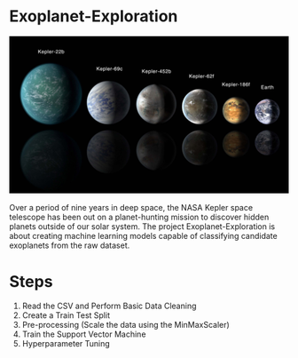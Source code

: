 # Exoplanet-Exploration

<p align="center">
  <img src="Image/exoplanets.jpg">
</p>

Over a period of nine years in deep space, the NASA Kepler space telescope has been out on a planet-hunting mission to discover hidden planets outside of our solar system.
The project Exoplanet-Exploration is about creating machine learning models capable of classifying candidate exoplanets from the raw dataset.

# Steps

1) Read the CSV and Perform Basic Data Cleaning
2) Create a Train Test Split
3) Pre-processing (Scale the data using the MinMaxScaler)
4) Train the Support Vector Machine
5) Hyperparameter Tuning
